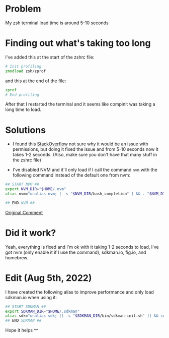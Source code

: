 # Problem
My zsh terminal load time is around 5-10 seconds

# Finding out what's taking too long
I've added this at the start of the zshrc file:
```zsh
# Init profiling
zmodload zsh/zprof
```

and this at the end of the file:
```zsh
zprof
# End profiling
```

After that I restarted the terminal and it seems like compinit was taking a long time to load.

# Solutions
- I found this [StackOverflow](https://stackoverflow.com/a/70847509/11622001) not sure why it would be an issue with permissions, 
but doing it fixed the issue and from 5-10 seconds now it takes 1-2 seconds. (Also, make sure you don't have that many stuff in the zshrc file)

- I've disabled NVM and it'll only load if I call the command `nvm` with the following command instead of the default one from nvm:
```zsh
## START NVM ##
export NVM_DIR="$HOME/.nvm"
alias nvm="unalias nvm; [ -s "$NVM_DIR/bash_completion" ] && . "$NVM_DIR/bash_completion"; [ -s "$NVM_DIR/nvm.sh" ] && . "$NVM_DIR/nvm.sh"; nvm $@" # Custom: only load nvm upon first use, because it is slow

## END NVM ##
```
[Original Comment](https://github.com/ohmyzsh/ohmyzsh/issues/9055#issuecomment-837565602)

# Did it work?
Yeah, everything is fixed and I'm ok with it taking 1-2 seconds to load, I've got nvm (only enable it if I use the command), sdkman.io, fig.io, and homebrew.

# Edit (Aug 5th, 2022)
I have created the following alias to improve performance and only load sdkman.io when using it:
```zsh
## START SDKMAN ##
export SDKMAN_DIR="$HOME/.sdkman"
alias sdk="unalias sdk; [[ -s "$SDKMAN_DIR/bin/sdkman-init.sh" ]] && source "$SDKMAN_DIR/bin/sdkman-init.sh"; sdk $@"
## END SDKMAN ##
```
Hope it helps ^^
